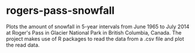 # rogers-pass-snowfall
Plots the amount of snowfall in 5-year intervals from June 1965 to July 2014 at Roger's Pass in Glacier National Park in British Columbia, Canada. The project makes use of R packages to read the data from a .csv file and plot the read data.
